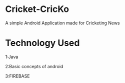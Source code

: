 # Cricket-CricKo
A simple  Android Application made for Cricketing News

# Technology Used
1:Java

2:Basic concepts of android 

3:FIREBASE 
